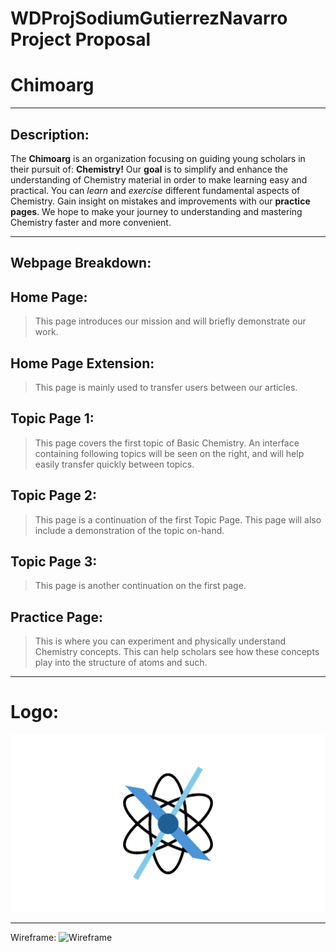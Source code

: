 # WDProjSodiumGutierrezNavarro Project Proposal

# __Chimoarg__
******
## Description:
The __Chimoarg__ is an organization focusing on guiding young scholars in their pursuit of: __Chemistry!__ Our __goal__ is to simplify and enhance the understanding of Chemistry material in order to make learning easy and practical. You can _learn_ and _exercise_ different fundamental aspects of Chemistry. Gain insight on mistakes and improvements with our __practice pages__. We hope to make your journey to understanding and mastering Chemistry faster and more convenient.
******
## Webpage Breakdown:

## Home Page:
> This page introduces our mission and will briefly demonstrate our work. 

## Home Page Extension:
> This page is mainly used to transfer users between our articles.

## Topic Page 1:
> This page covers the first topic of Basic Chemistry. An interface containing following topics will be seen on the right, and will help easily transfer quickly between topics.

## Topic Page 2:
> This page is a continuation of the first Topic Page. This page will also include a demonstration of the topic on-hand.

## Topic Page 3:
> This page is another continuation on the first page.

## Practice Page:
> This is where you can experiment and physically understand Chemistry concepts. This can help scholars see how these concepts play into the structure of atoms and such.

******
# Logo:
![Chimoarg Logo](https://github.com/Sebastian-Hugo-Gutierrez/WDProjSodiumGutierrezNavarro/blob/main/gifs/chimoarg.gif)

******
Wireframe:
![Wireframe](https://www.canva.com/design/DAG3KZoMgI0/JjcPcnkZ7nAGfZaV4Uegng/edit)
